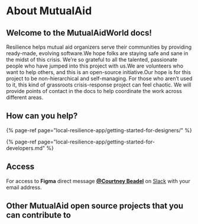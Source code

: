# About MutualAid

## Welcome to the MutualAidWorld docs!

Resilience helps mutual aid organizers serve their communities by providing ready-made, evolving software.We hope folks are staying safe and sane in the midst of this crisis.
We’re so grateful to all the talented, passionate people who have jumped into this project with us.We are volunteers who want to help others, and this is an open-source initiative.Our hope is for this project to be non-hierarchical and self-managing. For those who aren’t used to it, this kind of grassroots crisis-response project can feel chaotic. We will provide points of contact in the docs to help coordinate the work across different areas.

## How can you help?

{% page-ref page="local-resilience-app/getting-started-for-designers/" %}

{% page-ref page="local-resilience-app/getting-started-for-developers.md" %}

## Access

For access to **Figma** direct message [**@Courtney Beadel**](https://app.slack.com/team/U010H1FTE8Z) on [Slack](https://rebrand.ly/mutualaid_slack) with your email address.

## Other MutualAid open source projects that you can contribute to

